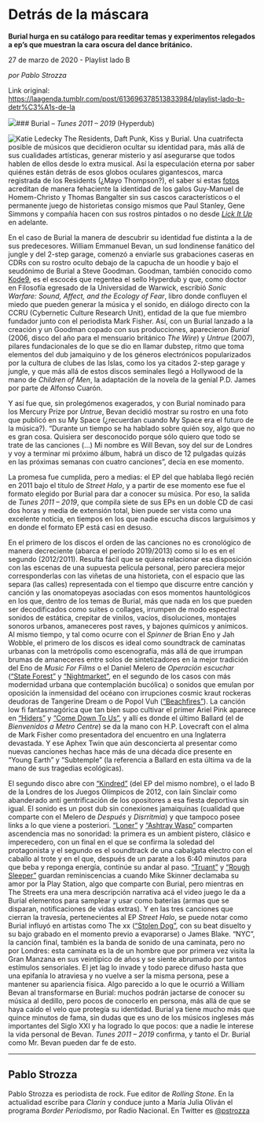 # Detrás de la máscara

**Burial hurga en su catálogo para reeditar temas y experimentos relegados a ep’s que muestran la cara oscura del dance británico.**

27 de marzo de 2020 - Playlist lado B

_por Pablo Strozza_

Link original: https://laagenda.tumblr.com/post/613696378513833984/playlist-lado-b-detr%C3%A1s-de-la

![](https://64.media.tumblr.com/e08ebcbeabf1da8267db1dad85c65dcf/2682212e31007a16-0e/s500x750/5e16e6c2af78aa9ffca8fcb4a974b80b2deb77d7.jpg)### Burial – *Tunes 2011 – 2019* (Hyperdub)

![Katie Ledecky](https://64.media.tumblr.com/6de0cdada622173838172e98b4c6b4e2/2682212e31007a16-fb/s400x600/1c11f92d1a8bbd5633a01ca4003d01cc64673ea0.jpg)
The Residents, Daft Punk, Kiss y Burial. Una cuatrifecta posible de músicos que decidieron ocultar su identidad para, más allá de sus cualidades artísticas, generar misterio y así asegurarse que todos hablen de ellos desde lo extra musical. Así la especulación eterna por saber quiénes están detrás de esos globos oculares gigantescos, marca registrada de los Residents (¿Mayo Thompson?), el saber si estas [fotos](https://bombanoise.com/2018/05/28/la-evolucion-fisica-daft-punk/) acreditan de manera fehaciente la identidad de los galos Guy-Manuel de Homem-Christo y Thomas Bangalter sin sus cascos característicos o el permanente juego de historietas consigo mismos que Paul Stanley, Gene Simmons y compañía hacen con sus rostros pintados o no desde [*Lick It Up*](https://www.elportaldelmetal.com/critica/kiss-lick-it) en adelante. 

En el caso de Burial la manera de descubrir su identidad fue distinta a la de sus predecesores. William Emmanuel Bevan, un sud londinense fanático del jungle y del 2-step garage, comenzó a enviarle sus grabaciones caseras en CDRs con su rostro oculto debajo de la capucha de un hoodie y bajo el seudónimo de Burial a Steve Goodman. Goodman, también conocido como [Kode9](https://pitchfork.com/features/interview/7718-kode9/), es el escocés que regentea el sello Hyperdub y que, como doctor en Filosofía egresado de la Universidad de Warwick, escribió *Sonic Warfare: Sound, Affect, and the Ecology of Fear*, libro donde confluyen el miedo que pueden generar la música y el sonido, en diálogo directo con la CCRU (Cybernetic Culture Research Unit), entidad de la que fue miembro fundador junto con el periodista Mark Fisher. Así, con un Burial lanzado a la creación y un Goodman copado con sus producciones, aparecieron *Burial* (2006, disco del año para el mensuario británico *The Wire*) y *Untrue* (2007), pilares fundacionales de lo que se dio en llamar dubstep, ritmo que toma elementos del dub jamaiquino y de los géneros electrónicos popularizados por la cultura de clubes de las Islas, como los ya citados 2-step garage y jungle, y que más allá de estos discos seminales llegó a Hollywood de la mano de *Children of Men*, la adaptación de la novela de la genial P.D. James por parte de Alfonso Cuarón. 

Y así fue que, sin prolegómenos exagerados, y con Burial nominado para los Mercury Prize por *Untrue*, Bevan decidió mostrar su rostro en una foto que publicó en su My Space (¿recuerdan cuando My Space era el futuro de la música?). “Durante un tiempo se ha hablado sobre quién soy, algo que no es gran cosa. Quisiera ser desconocido porque sólo quiero que todo se trate de las canciones (…) Mi nombre es Will Bevan, soy del sur de Londres y voy a terminar mi próximo álbum, habrá un disco de 12 pulgadas quizás en las próximas semanas con cuatro canciones”, decía en ese momento. 

La promesa fue cumplida, pero a medias: el EP del que hablaba llegó recién en 2011 bajo el título de *Street Halo*, y a partir de ese momento ese fue el formato elegido por Burial para dar a conocer su música. Por eso, la salida de *Tunes 2011 – 2019*, que compila siete de sus EPs en un doble CD de casi dos horas y media de extensión total, bien puede ser vista como una excelente noticia, en tiempos en los que nadie escucha discos larguísimos y en donde el formato EP está casi en desuso.

En el primero de los discos el orden de las canciones no es cronológico de manera decreciente (abarca el período 2019/2013) como si lo es en el segundo (2012/2011). Resulta fácil que se quiera relacionar esa disposición con las escenas de una supuesta película personal, pero pareciera mejor corresponderlas con las viñetas de una historieta, con el espacio que las separa (las calles) representada con el tiempo que discurre entre canción y canción y las onomatopeyas asociadas con esos momentos hauntológicos en los que, dentro de los temas de Burial, más que nada en los que pueden ser decodificados como suites o collages, irrumpen de modo espectral sonidos de estática, crepitar de vinilos, vacíos, disoluciones, montajes sonoros urbanos, amaneceres post raves, y bajones químicos y anímicos. Al mismo tiempo, y tal como ocurre con el *Spinner* de Brian Eno y Jah Wobble, el primero de los discos es ideal como soundtrack de caminatas urbanas con la metrópolis como escenografía, más allá de que irrumpan brumas de amaneceres entre solos de sintetizadores en la mejor tradición del Eno de *Music For Films* o el Daniel Melero de *Operación escuchar* ([“State Forest”](https://www.youtube.com/watch?v=B4gfXjxKxXk) y [“Nightmarket”](https://www.youtube.com/watch?v=MMR7ZA9NHG4), en el segundo de los casos con más modernidad urbana que contemplación bucólica) o sonidos que emulan por oposición la inmensidad del océano con irrupciones cosmic kraut rockeras deudoras de Tangerine Dream o de Popol Vuh ([“Beachfires”](https://www.youtube.com/watch?v=xnNK4Ksr4es)). La canción low fi fantasmagórica que tan bien supo cultivar el primer Ariel Pink aparece en [“Hiders”](https://www.youtube.com/watch?v=XA3mkMvLMNo) y [“Come Down To Us”](https://www.youtube.com/watch?v=RsF0BoJSeqA), y allí es donde el último Ballard (el de *Bienvenidos a Metro Centre*) se da la mano con H.P. Lovecraft con el alma de Mark Fisher como presentadora del encuentro en una Inglaterra devastada. Y ese Aphex Twin que aún desconcierta al presentar como nuevas canciones hechas hace más de una década dice presente en “Young Earth” y “Subtemple” (la referencia a Ballard en esta última va de la mano de sus tragedias ecológicas).

El segundo disco abre con [“Kindred”](https://www.youtube.com/watch?v=91QLSpwHJl4) (del EP del mismo nombre), o el lado B de la Londres de los Juegos Olímpicos de 2012, con Iain Sinclair como abanderado anti gentrificación de los opositores a esa fiesta deportiva sin igual. El sonido es un post dub sin conexiones jamaiquinas (cualidad que comparte con el Melero de *Después* y *Disrritmia*) y que tampoco posee links a lo que viene a posteriori. [“Loner”](https://www.youtube.com/watch?v=BTnLeEiGSEU) y [“Ashtray Wasp”](https://www.youtube.com/watch?v=2VQSJ7Y41I0) comparten ascendencia mas no sonoridad: la primera es un ambient pistero, clásico e imperecedero, con un final en el que se confirma la soledad del protagonista y el segundo es el soundtrack de una cabalgata electro con el caballo al trote y en el que, después de un parate a los 6:40 minutos para que beba y reponga energía, continúe su andar al paso. [“Truant”](https://www.youtube.com/watch?v=j2Gppa-8hMA) y [“Rough Sleeper”](https://www.youtube.com/watch?v=hfT93c3ji8U) guardan reminiscencias a cuando Mike Skinner declamaba su amor por la Play Station, algo que comparte con Burial, pero mientras en The Streets era una mera descripción narrativa acá el video juego le da a Burial elementos para samplear y usar como baterías (armas que se disparan, notificaciones de vidas extras). Y en las tres canciones que cierran la travesía, pertenecientes al EP *Street Halo*, se puede notar como Burial influyó en artistas como The xx ([“Stolen Dog”](https://www.youtube.com/watch?v=yIAh5tETh1c), con su beat disuelto y su bajo grabado en el momento previo a evaporarse) o James Blake. “NYC”, la canción final, también es la banda de sonido de una caminata, pero no por Londres: esta caminata es la de un hombre que por primera vez visita la Gran Manzana en sus veintipico de años y se siente abrumado por tantos estímulos sensoriales. El jet lag lo invade y todo parece difuso hasta que una epifanía lo atraviesa y no vuelve a ser la misma persona, pese a mantener su apariencia física. Algo parecido a lo que le ocurrió a William Bevan al transformarse en Burial: muchos podrán jactarse de conocer su música al dedillo, pero pocos de conocerlo en persona, más allá de que se haya caído el velo que protegía su identidad. Burial ya tiene mucho más que quince minutos de fama, sin dudas que es uno de los músicos ingleses más importantes del Siglo XXI y ha logrado lo que pocos: que a nadie le interese la vida personal de Bevan. *Tunes 2011 – 2019* confirma, y tanto el Dr. Burial como Mr. Bevan pueden dar fe de esto.

  




---

Pablo Strozza
-------------

 Pablo Strozza es periodista de rock. Fue editor de *Rolling Stone*. En la actualidad escribe para *Clarín* y conduce junto a María Julia Oliván el programa *Border Periodismo*, por Radio Nacional. En Twitter es [@pstrozza](https://twitter.com/pstrozza) 

